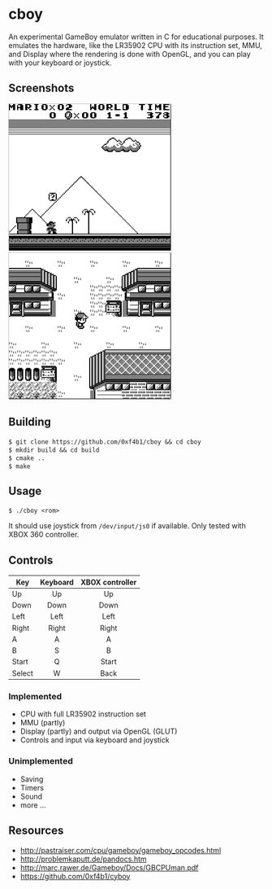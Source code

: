 # cboy

An experimental GameBoy emulator written in C for educational purposes. It emulates the hardware, like the LR35902 CPU with its instruction set, MMU, and Display where the rendering is done with OpenGL, and you can play with your keyboard or joystick.

## Screenshots

![](images/screenshot1.png)
![](images/screenshot2.png)

## Building

	$ git clone https://github.com/0xf4b1/cboy && cd cboy
	$ mkdir build && cd build
	$ cmake ..
	$ make

## Usage

	$ ./cboy <rom>

It should use joystick from `/dev/input/js0` if available. Only tested with XBOX 360 controller.

## Controls

| Key   | Keyboard    | XBOX controller |
|-------|:-----------:|:---------------:|
|Up     | Up          | Up              |
|Down   | Down        | Down            |
|Left   | Left        | Left            |
|Right  | Right       | Right           |
|A      | A           | A               |
|B      | S           | B               |
|Start  | Q           | Start           |
|Select | W           | Back            |

### Implemented

- CPU with full LR35902 instruction set
- MMU (partly)
- Display (partly) and output via OpenGL (GLUT)
- Controls and input via keyboard and joystick

### Unimplemented

- Saving
- Timers
- Sound
- more ...

## Resources

- http://pastraiser.com/cpu/gameboy/gameboy_opcodes.html
- http://problemkaputt.de/pandocs.htm
- http://marc.rawer.de/Gameboy/Docs/GBCPUman.pdf
- https://github.com/0xf4b1/cyboy
